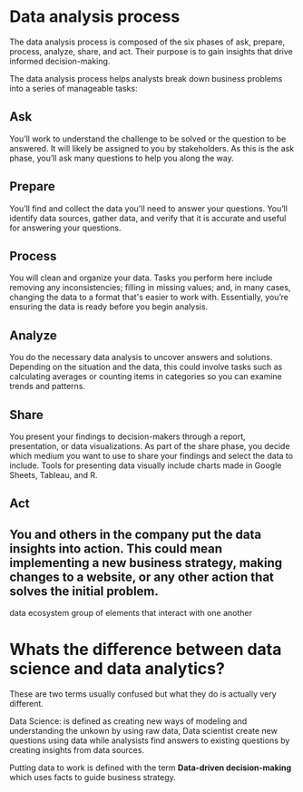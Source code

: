 # Data analysis process

The data analysis process is composed of the six phases of ask, prepare, process, analyze, share, and act. Their purpose is to gain insights that drive informed decision-making.

The data analysis process helps analysts break down business problems into a series of manageable tasks:

## Ask

You’ll work to understand the challenge to be solved or the question to be answered. It will likely be assigned to you by stakeholders. As this is the ask phase, you’ll ask many questions to help you along the way.

## Prepare

You’ll find and collect the data you'll need to answer your questions. You’ll identify data sources, gather data, and verify that it is accurate and useful for answering your questions.

## Process

You will clean and organize your data. Tasks you perform here include removing any inconsistencies; filling in missing values; and, in many cases, changing the data to a format that's easier to work with. Essentially, you’re ensuring the data is ready before you begin analysis.

## Analyze

You do the necessary data analysis to uncover answers and solutions. Depending on the situation and the data, this could involve tasks such as calculating averages or counting items in categories so you can examine trends and patterns.

## Share

You present your findings to decision-makers through a report, presentation, or data visualizations. As part of the share phase, you decide which medium you want to use to share your findings and select the data to include. Tools for presenting data visually include charts made in Google Sheets, Tableau, and R.

## Act

## You and others in the company put the data insights into action. This could mean implementing a new business strategy, making changes to a website, or any other action that solves the initial problem.

data ecosystem group of elements that interact with one another

# Whats the difference between data science and data analytics?

These are two terms usually confused but what they do is actually very different.

Data Science: is defined as creating new ways of modeling and understanding the unkown by using raw data, Data scientist create new questions using data while analysists find answers to existing questions by creating insights from data sources.

Putting data to work is defined with the term **Data-driven decision-making** which uses facts to guide business strategy.
